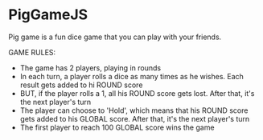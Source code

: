 # PigGameJS
Pig game is a fun dice game that you can play with your friends.

GAME RULES:
  
- The game has 2 players, playing in rounds
- In each turn, a player rolls a dice as many times as he wishes. Each result gets added to hi ROUND score
- BUT, if the player rolls a 1, all his ROUND score gets lost. After that, it's the next player's turn
- The player can choose to 'Hold', which means that his ROUND score gets added to his GLOBAL score. After
  that, it's the next player's turn
- The first player to reach 100 GLOBAL score wins the game
